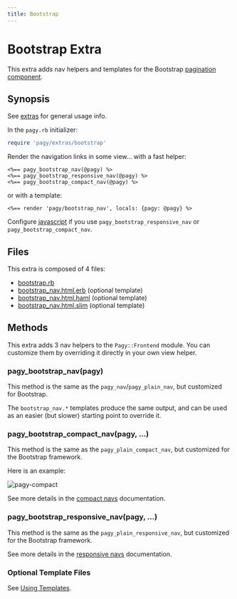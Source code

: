 ```yaml
---
title: Bootstrap
---
```

# Bootstrap Extra

This extra adds nav helpers and templates for the Bootstrap [pagination component](https://getbootstrap.com/docs/4.1/components/pagination).

## Synopsis

See [extras](../extras.md) for general usage info.

In the `pagy.rb` initializer:

```ruby
require 'pagy/extras/bootstrap'
```

Render the navigation links in some view...
with a fast helper:

```erb
<%== pagy_bootstrap_nav(@pagy) %>
<%== pagy_bootstrap_responsive_nav(@pagy) %>
<%== pagy_bootstrap_compact_nav(@pagy) %>
```

or with a template:

```erb
<%== render 'pagy/bootstrap_nav', locals: {pagy: @pagy} %>
```

Configure [javascript](../extras.md#javascript) if you use `pagy_bootstrap_responsive_nav` or `pagy_bootstrap_compact_nav`.

## Files

This extra is composed of 4 files:

- [bootstrap.rb](https://github.com/ddnexus/pagy/blob/master/lib/pagy/extras/bootstrap.rb)
- [bootstrap_nav.html.erb](https://github.com/ddnexus/pagy/blob/master/lib/templates/bootstrap_nav.html.erb) (optional template)
- [bootstrap_nav.html.haml](https://github.com/ddnexus/pagy/blob/master/lib/templates/bootstrap_nav.html.haml) (optional template)
- [bootstrap_nav.html.slim](https://github.com/ddnexus/pagy/blob/master/lib/templates/bootstrap_nav.html.slim) (optional template)

## Methods

This extra adds 3 nav helpers to the `Pagy::Frontend` module. You can customize them by overriding it directly in your own view helper.

### pagy_bootstrap_nav(pagy)

This method is the same as the `pagy_nav`/`pagy_plain_nav`, but customized for Bootstrap.

The `bootstrap_nav.*` templates produce the same output, and can be used as an easier (but slower) starting point to override it.

### pagy_bootstrap_compact_nav(pagy, ...)

This method is the same as the `pagy_plain_compact_nav`, but customized for the Bootstrap framework.

Here is an example:

![pagy-compact](../assets/images/pagy-compact-g.png)

See more details in the [compact navs](plain.md#compact-navs) documentation.

### pagy_bootstrap_responsive_nav(pagy, ...)

This method is the same as the `pagy_plain_responsive_nav`, but customized for the Bootstrap framework.

See more details in the [responsive navs](plain.md#responsive-navs) documentation.

### Optional Template Files

See [Using Templates](../how-to.md#using-templates).
